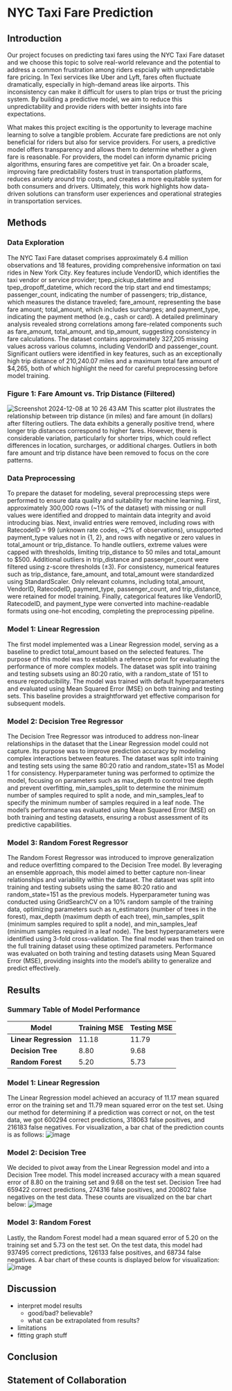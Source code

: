 # NYC Taxi Fare Prediction

## Introduction
Our project focuses on predicting taxi fares using the NYC Taxi Fare dataset and we choose this topic to solve real-world relevance and the potential to address a common frustration among riders espcially with unpredictable fare pricing. In Texi services like Uber and Lyft, fares often fluctuate dramatically, especially in high-demand areas like airports. This inconsistency can make it difficult for users to plan trips or trust the pricing system. By building a predictive model, we aim to reduce this unpredictability and provide riders with better insights into fare expectations.

What makes this project exciting is the opportunity to leverage machine learning to solve a tangible problem. Accurate fare predictions are not only beneficial for riders but also for service providers. For users, a predictive model offers transparency and allows them to determine whether a given fare is reasonable. For providers, the model can inform dynamic pricing algorithms, ensuring fares are competitive yet fair. On a broader scale, improving fare predictability fosters trust in transportation platforms, reduces anxiety around trip costs, and creates a more equitable system for both consumers and drivers. Ultimately, this work highlights how data-driven solutions can transform user experiences and operational strategies in transportation services.


## Methods

### Data Exploration
The NYC Taxi Fare dataset comprises approximately 6.4 million observations and 18 features, providing comprehensive information on taxi rides in New York City. Key features include VendorID, which identifies the taxi vendor or service provider; tpep_pickup_datetime and tpep_dropoff_datetime, which record the trip start and end timestamps; passenger_count, indicating the number of passengers; trip_distance, which measures the distance traveled; fare_amount, representing the base fare amount; total_amount, which includes surcharges; and payment_type, indicating the payment method (e.g., cash or card). A detailed preliminary analysis revealed strong correlations among fare-related components such as fare_amount, total_amount, and tip_amount, suggesting consistency in fare calculations. The dataset contains approximately 327,205 missing values across various columns, including VendorID and passenger_count. Significant outliers were identified in key features, such as an exceptionally high trip distance of 210,240.07 miles and a maximum total fare amount of $4,265, both of which highlight the need for careful preprocessing before model training.

### Figure 1: Fare Amount vs. Trip Distance (Filtered)
![Screenshot 2024-12-08 at 10 26 43 AM](https://github.com/user-attachments/assets/5c477573-2553-4115-a229-3b6eb1034d55)
This scatter plot illustrates the relationship between trip distance (in miles) and fare amount (in dollars) after filtering outliers. The data exhibits a generally positive trend, where longer trip distances correspond to higher fares. However, there is considerable variation, particularly for shorter trips, which could reflect differences in location, surcharges, or additional charges. Outliers in both fare amount and trip distance have been removed to focus on the core patterns.



### Data Preprocessing

To prepare the dataset for modeling, several preprocessing steps were performed to ensure data quality and suitability for machine learning. First, approximately 300,000 rows (~1% of the dataset) with missing or null values were identified and dropped to maintain data integrity and avoid introducing bias. Next, invalid entries were removed, including rows with RatecodeID = 99 (unknown rate codes, ~2% of observations), unsupported payment_type values not in {1, 2}, and rows with negative or zero values in total_amount or trip_distance. To handle outliers, extreme values were capped with thresholds, limiting trip_distance to 50 miles and total_amount to $500. Additional outliers in trip_distance and passenger_count were filtered using z-score thresholds (±3). For consistency, numerical features such as trip_distance, fare_amount, and total_amount were standardized using StandardScaler. Only relevant columns, including total_amount, VendorID, RatecodeID, payment_type, passenger_count, and trip_distance, were retained for model training. Finally, categorical features like VendorID, RatecodeID, and payment_type were converted into machine-readable formats using one-hot encoding, completing the preprocessing pipeline.






### Model 1: Linear Regression

The first model implemented was a Linear Regression model, serving as a baseline to predict total_amount based on the selected features. The purpose of this model was to establish a reference point for evaluating the performance of more complex models. The dataset was split into training and testing subsets using an 80:20 ratio, with a random_state of 151 to ensure reproducibility. The model was trained with default hyperparameters and evaluated using Mean Squared Error (MSE) on both training and testing sets. This baseline provides a straightforward yet effective comparison for subsequent models.


### Model 2: Decision Tree Regressor

The Decision Tree Regressor was introduced to address non-linear relationships in the dataset that the Linear Regression model could not capture. Its purpose was to improve prediction accuracy by modeling complex interactions between features. The dataset was split into training and testing sets using the same 80:20 ratio and random_state=151 as Model 1 for consistency. Hyperparameter tuning was performed to optimize the model, focusing on parameters such as max_depth to control tree depth and prevent overfitting, min_samples_split to determine the minimum number of samples required to split a node, and min_samples_leaf to specify the minimum number of samples required in a leaf node. The model’s performance was evaluated using Mean Squared Error (MSE) on both training and testing datasets, ensuring a robust assessment of its predictive capabilities.


### Model 3: Random Forest Regressor

The Random Forest Regressor was introduced to improve generalization and reduce overfitting compared to the Decision Tree model. By leveraging an ensemble approach, this model aimed to better capture non-linear relationships and variability within the dataset. The dataset was split into training and testing subsets using the same 80:20 ratio and random_state=151 as the previous models. Hyperparameter tuning was conducted using GridSearchCV on a 10% random sample of the training data, optimizing parameters such as n_estimators (number of trees in the forest), max_depth (maximum depth of each tree), min_samples_split (minimum samples required to split a node), and min_samples_leaf (minimum samples required in a leaf node). The best hyperparameters were identified using 3-fold cross-validation. The final model was then trained on the full training dataset using these optimized parameters. Performance was evaluated on both training and testing datasets using Mean Squared Error (MSE), providing insights into the model’s ability to generalize and predict effectively.


## Results

### Summary Table of Model Performance

| Model              | Training MSE | Testing MSE  |
|--------------------|--------------|--------------|
| **Linear Regression**  | 11.18        |  11.79     |
| **Decision Tree**      | 8.80         | 9.68     |
| **Random Forest**      | 5.20         | 5.73     |

### Model 1: Linear Regression
The Linear Regression model achieved an accuracy of 11.17 mean squared error on the training set and 11.79 mean squared error on the test set. Using our method for determining if a prediction was correct or not, on the test data, we got 600294 correct predictions, 318063 false positives, and 216183 false negatives. For visualization, a bar chat of the prediction counts is as follows:
![image](https://github.com/user-attachments/assets/1da7c53c-82a1-4b08-97e4-1941d0f94859)

### Model 2: Decision Tree
We decided to pivot away from the Linear Regression model and into a Decision Tree model. This model increased accuracy with a mean squared error of 8.80 on the training set and 9.68 on the test set. Decision Tree had 659422 correct predictions, 274316 false positives, and 200802 false negatives on the test data. These counts are visualized on the bar chart below:
![image](https://github.com/user-attachments/assets/800b9788-5edc-4132-8127-c00c8b9b281e)

### Model 3: Random Forest
Lastly, the Random Forest model had a mean squared error of 5.20 on the training set and 5.73 on the test set. On the test data, this model had 937495 correct predictions, 126133 false positives, and 68734 false negatives. A bar chart of these counts is displayed below for visualization:
![image](https://github.com/user-attachments/assets/650db28e-9988-4c61-b289-385e4a81033d)


## Discussion

- interpret model results
  - good/bad? believable?
  - what can be extrapolated from results?
- limitations
- fitting graph stuff


## Conclusion



## Statement of Collaboration


